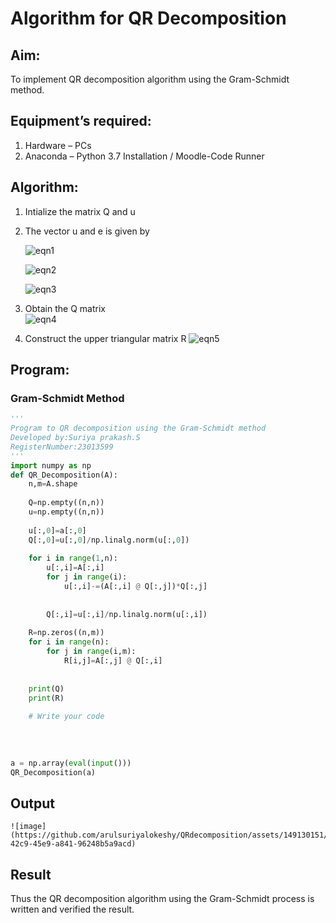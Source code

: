 # Algorithm for QR Decomposition
## Aim:
To implement QR decomposition algorithm using the Gram-Schmidt method.
## Equipment’s required:
1.	Hardware – PCs
2.	Anaconda – Python 3.7 Installation / Moodle-Code Runner
## Algorithm:
1.	Intialize the matrix Q and u
2.	The vector u and e is given by

    ![eqn1](./ex4.jpg)

    ![eqn2](./ex6.jpg)

    ![eqn3](./ex3.jpg)

3.	Obtain the Q matrix   
    ![eqn4](./ex1.jpg)
4.	Construct the upper triangular matrix R
    ![eqn5](./ex2.jpg)



## Program:
### Gram-Schmidt Method
```python
''' 
Program to QR decomposition using the Gram-Schmidt method
Developed by:Suriya prakash.S
RegisterNumber:23013599
'''
import numpy as np
def QR_Decomposition(A):
    n,m=A.shape
    
    Q=np.empty((n,n))
    u=np.empty((n,n))
    
    u[:,0]=a[:,0]
    Q[:,0]=u[:,0]/np.linalg.norm(u[:,0])
    
    for i in range(1,n):
        u[:,i]=A[:,i]
        for j in range(i):
            u[:,i]-=(A[:,i] @ Q[:,j])*Q[:,j]
            
            
        Q[:,i]=u[:,i]/np.linalg.norm(u[:,i])
        
    R=np.zeros((n,m))
    for i in range(n):
        for j in range(i,m):
            R[i,j]=A[:,j] @ Q[:,i]
            
            
    print(Q)
    print(R)
    
    # Write your code 
    
    
    
    
a = np.array(eval(input()))
QR_Decomposition(a)

```

## Output
```
![image](https://github.com/arulsuriyalokeshy/QRdecomposition/assets/149130151/d548230e-42c9-45e9-a841-96248b5a9acd)

```

## Result
Thus the QR decomposition algorithm using the Gram-Schmidt process is written and verified the result.
